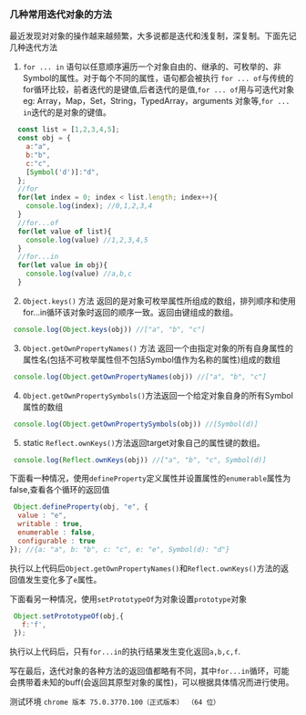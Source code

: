 ### 几种常用迭代对象的方法

最近发现对对象的操作越来越频繁，大多说都是迭代和浅复制，深复制。下面先记几种迭代方法

1. `for ... in` 语句以任意顺序遍历一个对象自由的、继承的、可枚举的、非Symbol的属性。对于每个不同的属性，语句都会被执行
  `for ... of`与传统的for循环比较，前者迭代的是键值,后者迭代的是值,`for ... of`用与可迭代对象eg: Array，Map，Set，String，TypedArray，arguments 对象等,`for ... in`迭代的是对象的键值。

  ```js
    const list = [1,2,3,4,5];
    const obj = {
      a:"a",
      b:"b",
      c:"c",
      [Symbol('d')]:"d",
    };
    //for
    for(let index = 0; index < list.length; index++){
      console.log(index); //0,1,2,3,4
    }
    //for...of
    for(let value of list){
      console.log(value) //1,2,3,4,5
    }
    //for...in
    for(let value in obj){
      console.log(value) //a,b,c
    }
  ```

2. `Object.keys()` 方法 返回的是对象可枚举属性所组成的数组，排列顺序和使用for...in循环该对象时返回的顺序一致。返回由键组成的数组。

  ```js
   console.log(Object.keys(obj)) //["a", "b", "c"]
  ```
   
3. `Object.getOwnPropertyNames()` 方法 返回一个由指定对象的所有自身属性的属性名(包括不可枚举属性但不包括Symbol值作为名称的属性)组成的数组

  ```js
   console.log(Object.getOwnPropertyNames(obj)) //["a", "b", "c"]
  ```
   
4. `Object.getOwnPropertySymbols()`方法返回一个给定对象自身的所有Symbol属性的数组

  ```js
   console.log(Object.getOwnPropertySymbols(obj)) //[Symbol(d)]
  ```

5. static `Reflect.ownKeys()`方法返回target对象自己的属性键的数组。
  ```js
   console.log(Reflect.ownKeys(obj)) //["a", "b", "c", Symbol(d)]
  ``` 


下面看一种情况，使用`defineProperty`定义属性并设置属性的`enumerable`属性为false,查看各个循环的返回值
```js
 Object.defineProperty(obj, "e", {
  value : "e",
  writable : true,
  enumerable : false,
  configurable : true
}); //{a: "a", b: "b", c: "c", e: "e", Symbol(d): "d"}
```
执行以上代码后`Object.getOwnPropertyNames()`和`Reflect.ownKeys()`方法的返回值发生变化多了`e`属性。


下面看另一种情况，使用`setPrototypeOf`为对象设置`prototype`对象
```js
 Object.setPrototypeOf(obj,{
   f:'f',
 });
```
执行以上代码后，只有`for...in`的执行结果发生变化返回`a,b,c,f`. 

写在最后，迭代对象的各种方法的返回值都略有不同，其中`for...in`循环，可能会携带着未知的buff(会返回其原型对象的属性)，可以根据具体情况而进行使用。

  测试环境 `chrome 版本 75.0.3770.100（正式版本） （64 位）`






